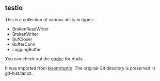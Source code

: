 ## testio

This is a collection of various utility io types:

* BrokenReadWriter
* BrokenWriter
* BufCloser
* BufferConn
* LoggingBuffer

You can check out the
[godoc](https://godoc.io/git.wntrmute.dev/kyle/goutils/testio) for dtails.

It was imported from [kisom/testio](https://github.com/kisom/testio/). The
original Git directory is preserved in git-hist.tar.xz.
